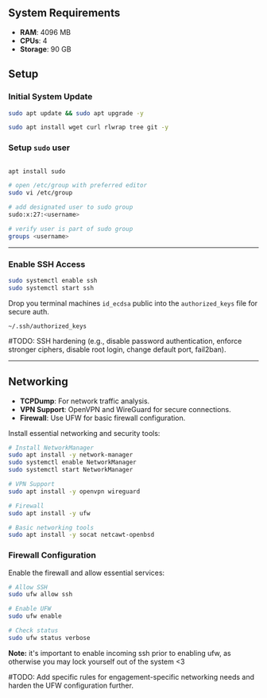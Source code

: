 
## System Requirements

- **RAM**: 4096 MB  
- **CPUs**: 4  
- **Storage**: 90 GB  

## Setup

### Initial System Update
  
```sh
sudo apt update && sudo apt upgrade -y
```

```sh
sudo apt install wget curl rlwrap tree git -y
```

### Setup `sudo` user

```sh

apt install sudo

# open /etc/group with preferred editor
sudo vi /etc/group

# add designated user to sudo group
sudo:x:27:<username>

# verify user is part of sudo group
groups <username>
```

---

### Enable SSH Access

```sh
sudo systemctl enable ssh
sudo systemctl start ssh
```

Drop you terminal machines `id_ecdsa` public into the `authorized_keys` file for secure auth.

```
~/.ssh/authorized_keys
```

   #TODO: SSH hardening (e.g., disable password authentication, enforce stronger ciphers, disable root login, change default port, fail2ban).

---
## Networking

- **TCPDump**: For network traffic analysis.
- **VPN Support**: OpenVPN and WireGuard for secure connections.
- **Firewall**: Use UFW for basic firewall configuration.

Install essential networking and security tools:

```sh
# Install NetworkManager
sudo apt install -y network-manager
sudo systemctl enable NetworkManager
sudo systemctl start NetworkManager

# VPN Support
sudo apt install -y openvpn wireguard

# Firewall
sudo apt install -y ufw

# Basic networking tools
sudo apt install -y socat netcawt-openbsd
```

### Firewall Configuration

Enable the firewall and allow essential services:

```sh
# Allow SSH
sudo ufw allow ssh

# Enable UFW
sudo ufw enable

# Check status
sudo ufw status verbose
```

**Note:** it's important to enable incoming ssh prior to enabling ufw, as otherwise you may lock yourself out of the system <3

#TODO: Add specific rules for engagement-specific networking needs and harden the UFW configuration further.

